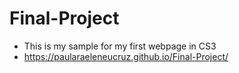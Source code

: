 # Final-Project
- This is my sample for my first webpage in CS3
- https://paularaeleneucruz.github.io/Final-Project/
